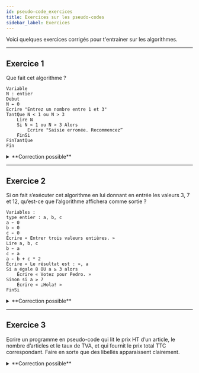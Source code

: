 ```yaml
---
id: pseudo-code_exercices
title: Exercices sur les pseudo-codes
sidebar_label: Exercices
---
```


Voici quelques exercices corrigés pour t'entrainer sur les algorithmes.

---

## Exercice 1

Que fait cet algorithme ?

    Variable
    N : entier
    Debut
    N ← 0
    Ecrire "Entrez un nombre entre 1 et 3"
    TantQue N < 1 ou N > 3
    	Lire N
    	Si N < 1 ou N > 3 Alors
    		Ecrire "Saisie erronée. Recommencez”
    	FinSi
    FinTantQue
    Fin

<details>
<summary>**Correction possible**</summary>

Cet algorithme demande à l’utilisateur un nombre compris entre 1 et 3 jusqu’à ce que la réponse convienne.

</details>

---

## Exercice 2

Si on fait s’exécuter cet algorithme en lui donnant en entrée les valeurs 3, 7 et 12, qu’est-ce que l’algorithme affichera comme sortie ?

    Variables :
    type entier : a, b, c
    a ← 0
    b ← 0
    c ← 0
    Écrire « Entrer trois valeurs entières. »
    Lire a, b, c
    b ← a
    c ← a
    a ← b + c * 2
    Écrire « Le résultat est : », a
    Si a égale 8 OU a ≥ 3 alors
    	Écrire « Votez pour Pedro. »
    Sinon si a ≥ 7
    	Écrire « ¡Hola! »
    FinSi

<details>
<summary>**Correction possible**</summary>

L'algorithme affichera :
Le résultat est : 9
Votez pour Pedro.

</details>

---

## Exercice 3

Ecrire un programme en pseudo-code qui lit le prix HT d’un article, le nombre d’articles et le taux de TVA, et qui fournit le prix total TTC correspondant. Faire en sorte que des libellés apparaissent clairement.

<details>
<summary>**Correction possible**</summary>
	
	Variables nb, pht, ttva, pttc en Numérique
	Début
	Ecrire « Entrez le prix hors taxes: »
	Lire pht
	Ecrire « Entrez le nombre d’articles: »
	Lire nb
	Ecrire « Entrez le taux de TVA: »
	Lire ttva
	pttc <- pht * nb * ttva
	Ecrire pttc

</details>
